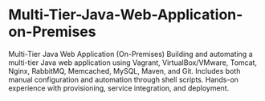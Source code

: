 # Multi-Tier-Java-Web-Application-on-Premises
Multi-Tier Java Web Application (On-Premises) Building and automating a multi-tier Java web application using Vagrant, VirtualBox/VMware, Tomcat, Nginx, RabbitMQ, Memcached, MySQL, Maven, and Git. Includes both manual configuration and automation through shell scripts. Hands-on experience with provisioning, service integration, and deployment.
